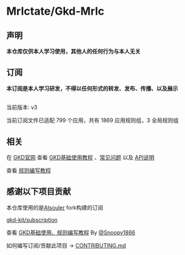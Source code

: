 # Mrlctate/Gkd-Mrlc

## 声明

**本仓库仅供本人学习使用，其他人的任何行为与本人无关**

## 订阅

**本订阅是本人学习研发，不得以任何形式的转发、发布、传播、以及展示**

##

当前版本: v3

当前订阅文件已适配 799 个应用，共有 1869 应用规则组，3 全局规则组

## 相关

在 [GKD官网](https://gkd.li/) 查看 [GKD基础使用教程](https://gkd.li/guide/) 、[常见问题](https://gkd.li/guide/faq) 以及 [API说明](https://gkd.li/api/)

查看 [规则编写教程](https://github.com/Snoopy1866/blogs/blob/main/software/gkd/gkd-rule-tutorial/gkd-rule-tutorial.md) 

## 感谢以下项目贡献

本仓库使用的是[AIsouler](https://github.com/AIsouler/GKD_subscription) fork构建的订阅

[gkd-kit/subscription](https://github.com/gkd-kit/subscription)

查看 [GKD基础使用、规则编写教程](https://github.com/Snoopy1866/blogs/tree/main/software/gkd) By [@Snoopy1866](https://github.com/Snoopy1866)

如何编写订阅/贡献此项目 -> [CONTRIBUTING.md](./CONTRIBUTING.md)
